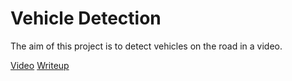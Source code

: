 # Vehicle Detection

The aim of this project is to detect vehicles on the road in a video.  

[Video](https://www.youtube.com/watch?v=Qo--y7DqCF4)
[Writeup]()
